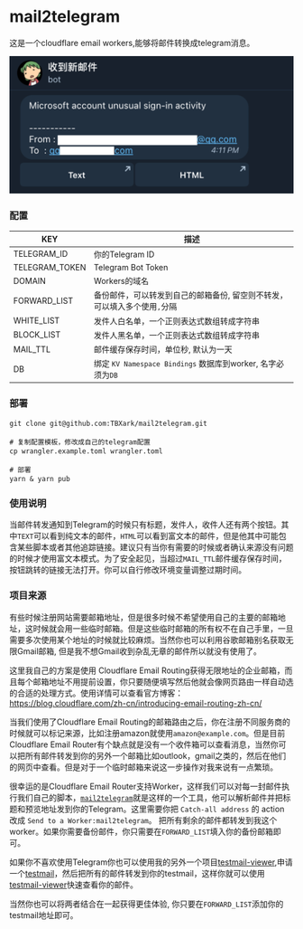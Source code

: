 # mail2telegram

这是一个cloudflare email workers,能够将邮件转换成telegram消息。

![](example.png)


### 配置

|  KEY    |  描述   |
| ---- | ---- |
| TELEGRAM_ID |   你的Telegram ID   |
| TELEGRAM_TOKEN | Telegram Bot Token |
| DOMAIN  |   Workers的域名  |
| FORWARD_LIST | 备份邮件，可以转发到自己的邮箱备份, 留空则不转发，可以填入多个使用`,`分隔 |
| WHITE_LIST | 发件人白名单，一个正则表达式数组转成字符串 |
| BLOCK_LIST | 发件人黑名单，一个正则表达式数组转成字符串 |
| MAIL_TTL | 邮件缓存保存时间，单位秒, 默认为一天 |
| DB | 绑定 `KV Namespace Bindings` 数据库到worker, 名字必须为`DB` |


### 部署

```shell
git clone git@github.com:TBXark/mail2telegram.git

# 复制配置模板，修改成自己的telegram配置
cp wrangler.example.toml wrangler.toml 

# 部署
yarn & yarn pub

```

### 使用说明

当邮件转发通知到Telegram的时候只有标题，发件人，收件人还有两个按钮。其中`TEXT`可以看到纯文本的邮件，`HTML`可以看到富文本的邮件，但是他其中可能包含某些脚本或者其他追踪链接。建议只有当你有需要的时候或者确认来源没有问题的时候才使用富文本模式。为了安全起见，当超过`MAIL_TTL`邮件缓存保存时间，按钮跳转的链接无法打开。你可以自行修改环境变量调整过期时间。


### 项目来源

有些时候注册网站需要邮箱地址，但是很多时候不希望使用自己的主要的邮箱地址，这时候就会用一些临时邮箱。但是这些临时邮箱的所有权不在自己手里，一旦需要多次使用某个地址的时候就比较麻烦。当然你也可以利用谷歌邮箱别名获取无限Gmail邮箱, 但是我不想Gmail收到杂乱无章的邮件所以就没有使用了。

这里我自己的方案是使用 Cloudflare Email Routing获得无限地址的企业邮箱，而且每个邮箱地址不用提前设置，你只要随便填写然后他就会像网页路由一样自动选的合适的处理方式。使用详情可以查看官方博客：https://blog.cloudflare.com/zh-cn/introducing-email-routing-zh-cn/

当我们使用了Cloudflare Email Routing的邮箱路由之后，你在注册不同服务商的时候就可以标记来源，比如注册amazon就使用`amazon@example.com`。但是目前Cloudflare Email Router有个缺点就是没有一个收件箱可以查看消息，当然你可以把所有邮件转发到你的另外一个邮箱比如outlook，gmail之类的，然后在他们的网页中查看。但是对于一个临时邮箱来说这一步操作对我来说有一点繁琐。

很幸运的是Cloudflare Email Router支持Worker，这样我们可以对每一封邮件执行我们自己的脚本，[`mail2telegram`](https://github.com/TBXark/mail2telegram)就是这样的一个工具，他可以解析邮件并把标题和预览地址发到你的Telegram。这里需要你把 `Catch-all address` 的 action 改成 `Send to a Worker:mail2telegram`。 把所有剩余的邮件都转发到我这个worker。如果你需要备份邮件，你只需要在`FORWARD_LIST`填入你的备份邮箱即可。

如果你不喜欢使用Telegram你也可以使用我的另外一个项目[testmail-viewer](https://github.com/TBXark/testmail-viewer),申请一个[testmail](https://testmail.app)，然后把所有的邮件转发到你的testmail，这样你就可以使用[testmail-viewer](https://github.com/TBXark/testmail-viewer)快速查看你的邮件。

当然你也可以将两者结合在一起获得更佳体验, 你只要在`FORWARD_LIST`添加你的testmail地址即可。
